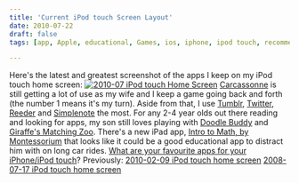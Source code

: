 ```yaml
---
title: 'Current iPod touch Screen Layout'
date: 2010-07-22
draft: false
tags: [app, Apple, educational, Games, ios, iphone, ipod touch, recommendations]

---
```


Here's the latest and greatest screenshot of the apps I keep on my iPod touch home screen: [![2010-07 iPod touch Home Screen](http://farm5.static.flickr.com/4100/4818497790_9c10e9fbcd.jpg)](http://www.flickr.com/photos/lemon/4818497790/ "2010-07 iPod touch Home Screen") [Carcassonne](https://chrisenns.com/2010/06/04/carcassonne-on-iphoneipod-touch/) is still getting a lot of use as my wife and I keep a game going back and forth (the number 1 means it's my turn). Aside from that, I use [Tumblr](http://itunes.apple.com/ca/app/tumblr/id305343404?mt=8), [Twitter](http://itunes.apple.com/ca/app/twitter/id333903271?mt=8), [Reeder](http://itunes.apple.com/ca/app/reeder/id325502379?mt=8) and [Simplenote](http://itunes.apple.com/ca/app/simplenote/id289429962?mt=8) the most. For any 2-4 year olds out there reading and looking for apps, my son still loves playing with [Doodle Buddy](http://click.linksynergy.com/fs-bin/stat?id=6PFrOqNV4B8&offerid=146261&type=3&subid=0&tmpid=1826&RD_PARM1=http%253A%252F%252Fitunes.apple.com%252Fca%252Fapp%252Fdoodle-buddy-paint-draw-scribble%252Fid313232441%253Fmt%253D8%2526uo%253D4%2526partnerId%253D30) and [Giraffe's Matching Zoo](http://click.linksynergy.com/fs-bin/stat?id=6PFrOqNV4B8&offerid=146261&type=3&subid=0&tmpid=1826&RD_PARM1=http%253A%252F%252Fitunes.apple.com%252Fca%252Fapp%252Fgiraffes-matching-zoo-deluxe%252Fid371616119%253Fmt%253D8%2526uo%253D4%2526partnerId%253D30). There's a new iPad app, [Intro to Math, by Montessorium](http://click.linksynergy.com/fs-bin/stat?id=6PFrOqNV4B8&offerid=146261&type=3&subid=0&tmpid=1826&RD_PARM1=http%253A%252F%252Fitunes.apple.com%252Fca%252Fapp%252Fintro-to-math-by-montessorium%252Fid381064973%253Fmt%253D8%2526uo%253D4%2526partnerId%253D30) that looks like it could be a good educational app to distract him with on long car rides. [What are your favourite apps for your iPhone/iPod touch](https://chrisenns.com/2010/07/22/current-ipod-touch-screen-layout-2/#respond)? Previously: [2010-02-09 iPod touch home screen](https://chrisenns.com/2010/02/09/current-ipod-touch-home-screen/) [2008-07-17 iPod touch home screen](https://chrisenns.com/2008/07/17/current-ipod-touch-screen-layout/)